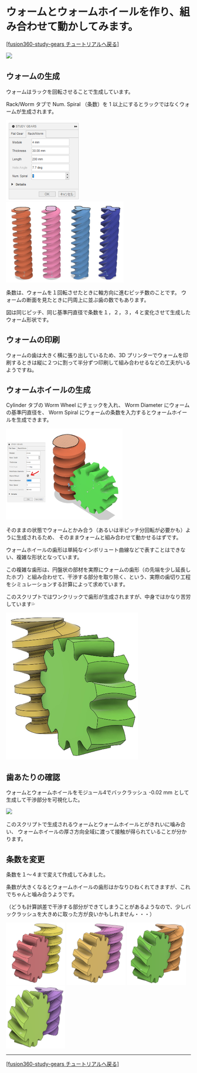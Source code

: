 # ウォームとウォームホイールを作り、組み合わせて動かしてみます。

[[fusion360-study-gears チュートリアルへ戻る]](https://github.com/osamutake/fusion360-study-gears/blob/main/README-ja.md#チュートリアル)

<a href="assets/worm-wheel15.gif"><img src="assets/worm-wheel15.gif" height="250" /></a>

## ウォームの生成

ウォームはラックを回転させることで生成しています。

Rack/Worm タブで Num. Spiral （条数）を 1 以上にするとラックではなくウォームが生成されます。

<a href="assets/worm3.png"><img src="assets/worm3.png" height="220" /></a>
<a href="assets/worm4.jpg"><img src="assets/worm4.jpg" height="220" /></a>

条数は、ウォームを１回転させたときに軸方向に進むピッチ数のことです。
ウォームの断面を見たときに円周上に並ぶ歯の数でもあります。

図は同じピッチ、同じ基準円直径で条数を１，２，３，４と変化させて生成したウォーム形状です。

## ウォームの印刷

ウォームの歯は大きく横に張り出しているため、3D プリンターでウォームを印刷するときは縦に２つに割って半分ずつ印刷して組み合わせるなどの工夫がいるようですね。

## ウォームホイールの生成

Cylinder タブの Worm Wheel にチェックを入れ、
Worm Diameter にウォームの基準円直径を、
Worm Spiral にウォームの条数を入力するとウォームホイールを生成できます。

<a href="assets/worm_wheel1.png"><img src="assets/worm_wheel1.png" height="250" /></a>

そのままの状態でウォームとかみ合う（あるいは半ピッチ分回転が必要かも）ように生成されるため、
そのままウォームと組み合わせて動かせるはずです。

ウォームホイールの歯形は単純なインボリュート曲線などで表すことはできない、複雑な形状となっています。

この複雑な歯形は、円盤状の部材を実際にウォームの歯形（の先端を少し延長したホブ）と組み合わせて、干渉する部分を取り除く、という、実際の歯切り工程をシミュレーションする計算によって求めています。

このスクリプトではワンクリックで歯形が生成されますが、中身ではかなり苦労しています💦

<a href="assets/worm-wheel16.jpg"><img src="assets/worm-wheel16.jpg" height="400" /></a>

## 歯あたりの確認

ウォームとウォームホイールをモジュール4でバックラッシュ -0.02 mm として生成して干渉部分を可視化した。

<a href="assets/worm-wheel17.gif"><img src="assets/worm-wheel17.gif" height="400" /></a>

このスクリプトで生成されるウォームとウォームホイールとがきれいに噛み合い、
ウォームホイールの厚さ方向全域に渡って接触が得られていることが分かります。

## 条数を変更

条数を１～４まで変えて作成してみました。

条数が大きくなるとウォームホイールの歯形はかなりひねくれてきますが、これでちゃんと噛み合うようです。

（どうも計算誤差で干渉する部分ができてしまうことがあるようなので、少しバックラッシュを大きめに取った方が良いかもしれません・・・）

<a href="assets/worm-wheel18.png"><img src="assets/worm-wheel18.png" height="170" /></a>
<a href="assets/worm-wheel19.png"><img src="assets/worm-wheel19.png" height="170" /></a>
<a href="assets/worm-wheel20.png"><img src="assets/worm-wheel20.png" height="170" /></a>
<a href="assets/worm-wheel21.png"><img src="assets/worm-wheel21.png" height="170" /></a>

----
[[fusion360-study-gears チュートリアルへ戻る]](https://github.com/osamutake/fusion360-study-gears/blob/main/README-ja.md#チュートリアル)
